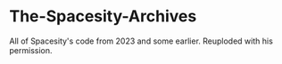 # The-Spacesity-Archives
All of Spacesity's code from 2023 and some earlier. Reuploded with his permission.
